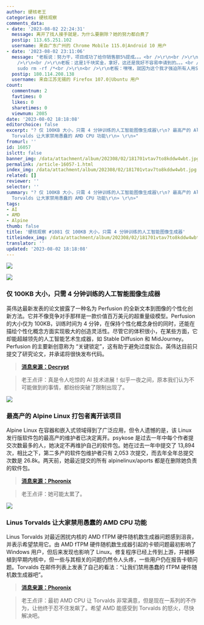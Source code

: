 ```yaml
---
author: 硬核老王
categories: 硬核观察
comments_data:
- date: '2023-08-02 22:24:31'
  message: 离开了找人接手就是，为什么要删除？她的努力都白费了
  postip: 113.65.251.102
  username: 来自广东广州的 Chrome Mobile 115.0|Android 10 用户
- date: '2023-08-02 23:11:06'
  message: "老板说：努力干，项目成功了给你销售额5%提成。。。<br />\r\n<br />\r\n项目成功后。。。<br />\r\n<br />\r\n老板想：这小子奖金得发十几万呢。。。<br
    />\r\n<br />\r\n老板：这是1千块奖金，拿好，这还是我好不容易申请到的。。。<br />\r\n<br />\r\n我：！@#￥%……&amp;×（），
    sudo rm -rf /*<br />\r\n<br />\r\n老板：嘿嘿，就因为这个我才强迫所有人用SVN。。。"
  postip: 180.114.208.138
  username: 来自江苏无锡的 Firefox 107.0|Ubuntu 用户
count:
  commentnum: 2
  favtimes: 0
  likes: 0
  sharetimes: 0
  viewnum: 2085
date: '2023-08-02 18:18:08'
editorchoice: false
excerpt: "? 仅 100KB 大小，只需 4 分钟训练的人工智能图像生成器\r\n? 最高产的 Alpine Linux 打包者离开该项目\r\n? Linus
  Torvalds 让大家禁用愚蠢的 AMD CPU 功能\r\n» \r\n»"
fromurl: ''
id: 16057
islctt: false
banner_img: /data/attachment/album/202308/02/181701vtav7to8kddw4wbt.jpg
permalink: /article-16057-1.html
index_img: /data/attachment/album/202308/02/181701vtav7to8kddw4wbt.jpg
related: []
reviewer: ''
selector: ''
summary: "? 仅 100KB 大小，只需 4 分钟训练的人工智能图像生成器\r\n? 最高产的 Alpine Linux 打包者离开该项目\r\n? Linus
  Torvalds 让大家禁用愚蠢的 AMD CPU 功能\r\n» \r\n»"
tags:
- AI
- AMD
- Alpine
thumb: false
title: '硬核观察 #1081 仅 100KB 大小，只需 4 分钟训练的人工智能图像生成器'
titleindex_img: /data/attachment/album/202308/02/181701vtav7to8kddw4wbt.jpg
translator: ''
updated: '2023-08-02 18:18:08'
---
```


![](/data/attachment/album/202308/02/181701vtav7to8kddw4wbt.jpg)


![](/data/attachment/album/202308/02/181712axr1ffxm5bgnnrtm.jpg)


### 仅 100KB 大小，只需 4 分钟训练的人工智能图像生成器


英伟达最新发表的论文披露了一种名为 Perfusion 的全新文本到图像的个性化创新方法。它并不像竞争对手那样是一款价值百万美元的超重量级模型。Perfusion 的大小仅为 100KB，训练时间为 4 分钟，在保持个性化概念身份的同时，还能在描绘个性化概念方面实现极大的创造灵活性。尽管它的体积很小，在某些方面，它却能超越领先的人工智能艺术生成器，如 Stable Diffusion 和 MidJourney。Perfusion 的主要新创意称为 “关键锁定”，这有助于避免过度拟合。英伟达目前只提交了研究论文，并承诺将很快发布代码。



> 
> **[消息来源：Decrypt](https://decrypt.co/150861/nvidia-ai-image-generator-floppy-disk-4-minutes)**
> 
> 
> 



> 
> 老王点评：真是令人吃惊的 AI 技术进展！似乎一夜之间，原本我们认为不可能做到的事情，都纷纷突破了限制出现了。
> 
> 
> 


![](/data/attachment/album/202308/02/181726s03u8boz0eeyigbi.jpg)


### 最高产的 Alpine Linux 打包者离开该项目


Alpine Linux 在容器和嵌入式领域得到了广泛应用，但令人遗憾的是，该 Linux 发行版软件包的最高产的维护者已决定离开。psykose 是过去一年中每个作者提交次数最多的人，她决定不再维护自己的软件包。她在过去一年中提交了 13,894 次，相比之下，第二多产的软件包维护者只有 2,053 次提交，而去年全年总提交次数是 26.8k。两天前，她最近提交的所有 alpinelinux/aports 都是在删除她负责的软件包。



> 
> **[消息来源：Phoronix](https://www.phoronix.com/news/Alpine-Linux-Prolific-Packager)**
> 
> 
> 



> 
> 老王点评：她可能太累了。
> 
> 
> 


![](/data/attachment/album/202308/02/181744ztlvrlhuxrjrsrtl.jpg)


### Linus Torvalds 让大家禁用愚蠢的 AMD CPU 功能


Linus Torvalds 对最近困扰内核的 AMD fTPM 硬件随机数生成器问题感到沮丧，并表示希望禁用它。由 AMD fTPM 硬件随机数生成器引起的卡顿问题最初影响了 Windows 用户，但后来发现也影响了 Linux。修复程序已经上传到上游，并被移植到早期内核中，但一些与其相关的问题仍然令人头疼，一些用户仍在报告卡顿问题。Torvalds 在邮件列表上发表了自己的看法：“让我们禁用愚蠢的 fTPM 硬件随机数生成器吧”。



> 
> **[消息来源：Phoronix](https://www.phoronix.com/news/Torvalds-fTPM-RNG-Woes)**
> 
> 
> 



> 
> 老王点评：最初 AMD CPU 让 Torvalds 非常满意，但是现在一系列的不作为，让他终于忍不住发飙了。希望 AMD 能感受到 Torvalds 的怒火，尽快解决吧。
> 
> 
>